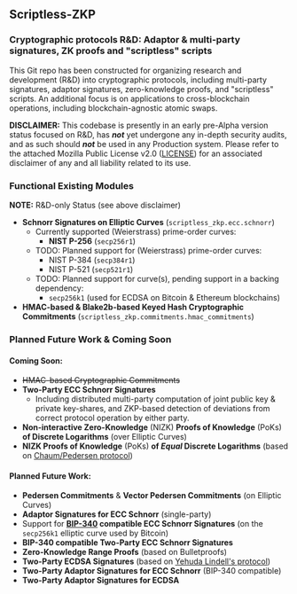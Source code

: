 ## Scriptless-ZKP

### Cryptographic protocols R&D: Adaptor & multi-party signatures, ZK proofs and "scriptless" scripts

This Git repo has been constructed for organizing research and development (R&D) into cryptographic protocols,
including multi-party signatures, adaptor signatures, zero-knowledge proofs, and "scriptless" scripts.
An additional focus is on applications to cross-blockchain operations, including blockchain-agnostic atomic swaps.

**DISCLAIMER:** This codebase is presently in an early pre-Alpha version status focused on R&D, has _**not**_ yet
undergone any in-depth security audits, and as such should _**not**_ be used in any Production system.
Please refer to the attached Mozilla Public License v2.0
([LICENSE](https://github.com/qubits4all/scriptless-zkp/blob/develop/LICENSE)) for an associated disclaimer of any and
all liability related to its use.

### Functional Existing Modules
**NOTE:** R&D-only Status (see above disclaimer)

- **Schnorr Signatures on Elliptic Curves** (`scriptless_zkp.ecc.schnorr`)
  - Currently supported (Weierstrass) prime-order curves:
    - **NIST P-256** (`secp256r1`)
  - TODO: Planned support for (Weierstrass) prime-order curves:
    - NIST P-384 (`secp384r1`)
    - NIST P-521 (`secp521r1`)
  - TODO: Planned support for curve(s), pending support in a backing dependency:
    - `secp256k1` (used for ECDSA on Bitcoin & Ethereum blockchains)
- **HMAC-based & Blake2b-based Keyed Hash Cryptographic Commitments** (`scriptless_zkp.commitments.hmac_commitments`)

### Planned Future Work & Coming Soon

#### Coming Soon:
- ~~HMAC-based Cryptographic Commitments~~
- **Two-Party ECC Schnorr Signatures**
  - Including distributed multi-party computation of joint public key & private key-shares, and ZKP-based
  detection of deviations from correct protocol operation by either party.
- **Non-interactive Zero-Knowledge** (NIZK) **Proofs of Knowledge** (PoKs) **of Discrete Logarithms** (over Elliptic
Curves)
- **NIZK Proofs of Knowledge** (PoKs) **of _Equal_ Discrete Logarithms**
(based on [Chaum/Pedersen protocol](https://link.springer.com/content/pdf/10.1007/3-540-48071-4_7.pdf))

#### Planned Future Work:
- **Pedersen Commitments** & **Vector Pedersen Commitments** (on Elliptic Curves)
- **Adaptor Signatures for ECC Schnorr** (single-party)
- Support for **[BIP-340](https://github.com/bitcoin/bips/blob/master/bip-0340.mediawiki) compatible ECC Schnorr 
Signatures** (on the `secp256k1` elliptic curve used by Bitcoin)
- **BIP-340 compatible Two-Party ECC Schnorr Signatures**
- **Zero-Knowledge Range Proofs** (based on Bulletproofs)
- **Two-Party ECDSA Signatures** (based on [Yehuda Lindell's protocol](https://eprint.iacr.org/2017/552.pdf))
- **Two-Party Adaptor Signatures for ECC Schnorr** (BIP-340 compatible)
- **Two-Party Adaptor Signatures for ECDSA**
